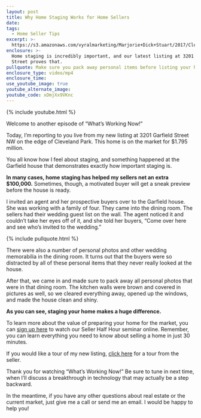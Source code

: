 ```yaml
---
layout: post
title: Why Home Staging Works for Home Sellers
date:
tags:
  - Home Seller Tips
excerpt: >-
  https://s3.amazonaws.com/vyralmarketing/Marjorie+Dick+Stuart/2017/Cleveland+Park+Real+Estate-+Home+Selling+Story.mp4
enclosure: >-
  Home staging is incredibly important, and our latest listing at 3201 Garfield
  Street proves that.
pullquote: Make sure you pack away personal items before listing your home for sale.
enclosure_type: video/mp4
enclosure_time:
use_youtube_image: true
youtube_alternate_image:
youtube_code: xDmjXx9VKnc
---
```



{% include youtube.html %}

Welcome to another episode of “What’s Working Now!” &nbsp;

Today, I’m reporting to you live from my new listing at 3201 Garfield Street NW on the edge of Cleveland Park. This home is on the market for $1.795 million.&nbsp;

You all know how I feel about staging, and something happened at the Garfield house that demonstrates exactly how important staging is.&nbsp;

**In many cases, home staging has helped my sellers net an extra $100,000.** Sometimes, though, a motivated buyer will get a sneak preview before the house is ready.&nbsp;

I invited an agent and her prospective buyers over to the Garfield house. She was working with a family of four. They came into the dining room. The sellers had their wedding guest list on the wall. The agent noticed it and couldn’t take her eyes off of it, and she told her buyers, “Come over here and see who’s invited to the wedding.”&nbsp;

{% include pullquote.html %}

There were also a number of personal photos and other wedding memorabilia in the dining room. It turns out that the buyers were so distracted by all of these personal items that they never really looked at the house. &nbsp;

After that, we came in and made sure to pack away all personal photos that were in that dining room. The kitchen walls were brown and covered in pictures as well, so we cleared everything away, opened up the windows, and made the house clean and shiny.&nbsp;

**As you can see, staging your home makes a huge difference.&nbsp;**

To learn more about the value of preparing your home for the market, you can <u>sign up here</u> to watch our Seller Half Hour seminar online. Remember, you can learn everything you need to know about selling a home in just 30 minutes.&nbsp;

If you would like a tour of my new listing, <u>click here</u> for a tour from the seller.&nbsp;

Thank you for watching “What’s Working Now!” Be sure to tune in next time, when I’ll discuss a breakthrough in technology that may actually be a step backward.&nbsp;

In the meantime, if you have any other questions about real estate or the current market, just give me a call or send me an email. I would be happy to help you!
<br>&nbsp;